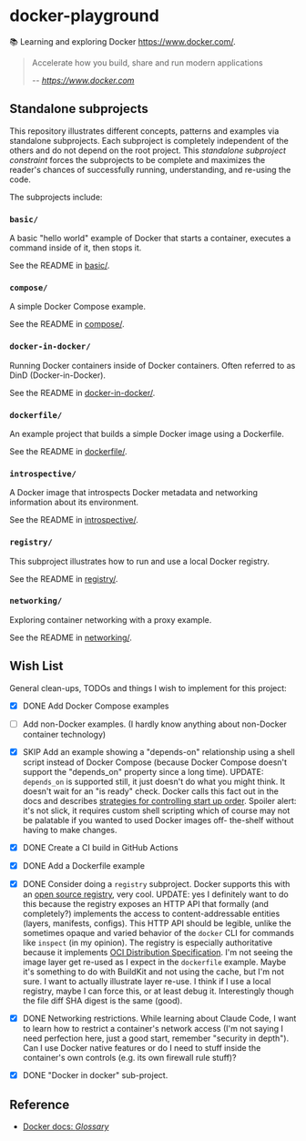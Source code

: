 # docker-playground

📚 Learning and exploring Docker <https://www.docker.com/>.

> Accelerate how you build, share and run modern applications
>
> -- <cite>https://www.docker.com</cite>


## Standalone subprojects

This repository illustrates different concepts, patterns and examples via standalone subprojects. Each subproject is
completely independent of the others and do not depend on the root project. This _standalone subproject constraint_
forces the subprojects to be complete and maximizes the reader's chances of successfully running, understanding, and
re-using the code.

The subprojects include:


### `basic/`

A basic "hello world" example of Docker that starts a container, executes a command inside of it, then stops it.

See the README in [basic/](basic/).


### `compose/`

A simple Docker Compose example.

See the README in [compose/](compose/).


### `docker-in-docker/`

Running Docker containers inside of Docker containers. Often referred to as DinD (Docker-in-Docker).

See the README in [docker-in-docker/](docker-in-docker/).


### `dockerfile/`

An example project that builds a simple Docker image using a Dockerfile.

See the README in [dockerfile/](dockerfile/).


### `introspective/`

A Docker image that introspects Docker metadata and networking information about its environment.

See the README in [introspective/](introspective/).


### `registry/`

This subproject illustrates how to run and use a local Docker registry.

See the README in [registry/](registry/).


### `networking/`

Exploring container networking with a proxy example.

See the README in [networking/](networking/).


## Wish List

General clean-ups, TODOs and things I wish to implement for this project:

* [x] DONE Add Docker Compose examples
* [ ] Add non-Docker examples. (I hardly know anything about non-Docker container technology)
* [x] SKIP Add an example showing a "depends-on" relationship using a shell script instead of Docker Compose (because Docker Compose
  doesn't support the "depends_on" property since a long time). UPDATE: `depends_on` is supported still, it just doesn't
  do what you might think. It doesn't wait for an "is ready" check. Docker calls this fact out in the docs and describes
  [strategies for controlling start up order](https://docs.docker.com/compose/startup-order/). Spoiler alert: it's not
  slick, it requires custom shell scripting which of course may not be palatable if you wanted to used Docker images off-
  the-shelf without having to make changes.
* [x] DONE Create a CI build in GitHub Actions
* [x] DONE Add a Dockerfile example
* [x] DONE Consider doing a `registry` subproject. Docker supports this with an [open source registry](https://github.com/distribution/distribution),
  very cool. UPDATE: yes I definitely want to do this because the registry exposes an HTTP API that formally
  (and completely?) implements the access to content-addressable entities (layers, manifests, configs). This HTTP API
  should be legible, unlike the sometimes opaque and varied behavior of the `docker` CLI for commands like `inspect` (in
  my opinion). The registry is especially authoritative because it implements [OCI Distribution Specification](https://github.com/opencontainers/distribution-spec).
  I'm not seeing the image layer get re-used as I expect in the `dockerfile` example. Maybe it's something to do with
  BuildKit and not using the cache, but I'm not sure. I want to actually illustrate layer re-use. I think if I use a local
  registry, maybe I can force this, or at least debug it. Interestingly though the file diff SHA digest is the same
  (good).
* [x] DONE Networking restrictions. While learning about Claude Code, I want to learn how to restrict a container's network
  access (I'm not saying I need perfection here, just a good start, remember "security in depth"). Can I use Docker
  native features or do I need to stuff inside the container's own controls (e.g. its own firewall rule stuff)?
* [x] DONE "Docker in docker" sub-project.


## Reference

* [Docker docs: *Glossary*](https://docs.docker.com/glossary/)
